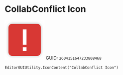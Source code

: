 # CollabConflict Icon
![](/img/CollabConflict%20Icon.png)
GUID: `2604151647233808468`
```
EditorGUIUtility.IconContent("CollabConflict Icon")
```
